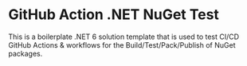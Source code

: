 # GitHub Action .NET NuGet Test

This is a boilerplate .NET 6 solution template that is used to test CI/CD GitHub Actions & workflows for the Build/Test/Pack/Publish of NuGet packages.
